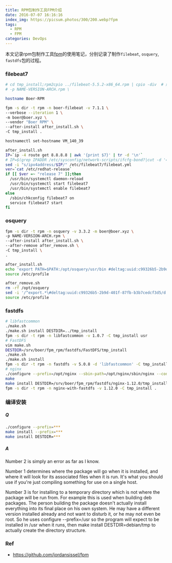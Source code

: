 ```yaml
---
title: RPM包制作工具FPM介绍
date: 2016-07-07 16:16:16
index_img: https://picsum.photos/300/200.webp?fpm
tags:
  - RPM
  - FPM
categories: DevOps
---
```

本文记录rpm包制作工具[fpm](https://github.com/jordansissel/fpm)的使用笔记，分别记录了制作`filebeat`, `osquery`, `fastdfs`包的过程。

<!-- more -->

### filebeat7
```bash
# cd tmp_install;rpm2cpio ../filebeat-5.5.2-x86_64.rpm | cpio -div  # 解压rpm包
# -p NAME-VERSION-ARCH.rpm \

hostname Boer-RPM

fpm -s dir -t rpm -n boer-filebeat -v 7.1.1 \
--verbose --iteration 1 \
-m boer@boer.xyz \
--vendor "Boer RPM" \
--after-install after_install.sh \
-C tmp_install .

hostnamectl set-hostname VM_140_39

after_install.sh
IP=`ip -4 route get 8.8.8.8 | awk '{print $7}' | tr -d '\n'`
# IP=$(grep IPADDR /etc/sysconfig/network-scripts/ifcfg-bond?|cut -d '=' -f 2)
sed -i "s/ipv4address/$IP/" /etc/filebeat7/filebeat.yml
ver=`cat /etc/redhat-release`
if [[ $ver =~ "release 7" ]];then
  /usr/bin/systemctl daemon-reload
  /usr/bin/systemctl start filebeat7
  /usr/bin/systemctl enable filebeat7
else
  /sbin/chkconfig filebeat7 on
  service filebeat7 start
fi
```

### osquery
```bash
fpm -s dir -t rpm -n osquery -v 3.3.2 -m boer@boer.xyz \
-p NAME-VERSION-ARCH.rpm \
--after-install after_install.sh \
--after-remove after_remove.sh \
-C tmp_install \
.

after_install.sh
echo 'export PATH=$PATH:/opt/osquery/usr/bin #deltag:uuid:c99326b5-2b9d-401f-87fb-b3b7cedcf3d5' >> /etc/profile
source /etc/profile

after_remove.sh
rm -rf /opt/osquery
sed -i '/^export.*\#deltag:uuid:c99326b5-2b9d-401f-87fb-b3b7cedcf3d5/d' /etc/profile
source /etc/profile
```

### fastdfs
```bash
# libfastcommon
./make.sh
./make.sh install DESTDIR=../tmp_install
fpm -s dir -t rpm -n libfastcommon -v 1.0.7 -C tmp_install usr
# FastDFS
vim make.sh
DESTDIR=/srv/boer/fpm_rpm/fastdfs/FastDFS/tmp_install
./make.sh
./make.sh install
fpm -s dir -t rpm -n fastdfs -v 5.0.8 -d 'libfastcommon' -C tmp_install .
# nginx
./configure --prefix=/opt/nginx --sbin-path=/opt/nginx/sbin/nginx --conf-path=/opt/nginx/conf/nginx.conf --error-log-path=/home/finance/Logs/nginx/error.log --http-log-path=/home/finance/Logs/nginx/access.log --pid-path=/opt/nginx/var/nginx.pid --lock-path=/opt/nginx/var/nginx.lock --http-client-body-temp-path=/dev/shm/nginx_temp/client_body --http-proxy-temp-path=/dev/shm/nginx_temp/proxy --http-fastcgi-temp-path=/dev/shm/nginx_temp/fastcgi --user=finance --group=finance --with-cpu-opt=pentium4F --without-select_module --without-poll_module --with-http_realip_module --with-http_sub_module --with-http_gzip_static_module --with-http_stub_status_module --without-http_ssi_module --without-http_userid_module --without-http_ssi_module --without-http_userid_module --without-http_geo_module --without-http_map_module --without-mail_pop3_module --without-mail_imap_module --without-mail_smtp_module --with-http_ssl_module --add-module=../fastdfs-nginx-module/src
make
make install DESTDIR=/srv/boer/fpm_rpm/fastdfs/nginx-1.12.0/tmp_install
fpm -s dir -t rpm -n nginx-with-fastdfs -v 1.12.0 -C tmp_install .
```

### 编译安装
##### Q
```bash
./configure --prefix=***
make install --prefix=***
make install DESTDIR=***
```
##### A
Number 2 is simply an error as far as I know.

Number 1 determines where the package will go when it is installed, and where it will look for its associated files when it is run. It's what you should use if you're just compiling something for use on a single host.

Number 3 is for installing to a temporary directory which is not where the package will be run from. For example this is used when building deb packages. The person building the package doesn't actually install everything into its final place on his own system. He may have a different version installed already and not want to disturb it, or he may not even be root. So he uses configure --prefix=/usr so the program will expect to be installed in /usr when it runs, then make install DESTDIR=debian/tmp to actually create the directory structure.

### Ref
- https://github.com/jordansissel/fpm